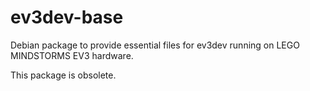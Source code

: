 ev3dev-base
===========

Debian package to provide essential files for ev3dev running on LEGO
MINDSTORMS EV3 hardware.

This package is obsolete.

